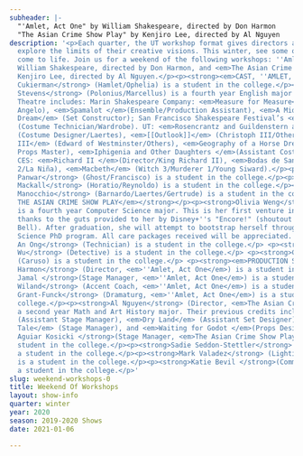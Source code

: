 ```yaml
---
subheader: |-
  "'Amlet, Act One" by William Shakespeare, directed by Don Harmon
  "The Asian Crime Show Play" by Kenjiro Lee, directed by Al Nguyen
description: '<p>Each quarter, the UT workshop format gives directors a chance to
  explore the limits of their creative visions. This winter, see some of those visions
  come to life. Join us for a weekend of the following workshops: ''Amlet, Act One by
  William Shakespeare, directed by Don Harmon, and <em>The Asian Crime Show Play </em>by
  Kenjiro Lee, directed by Al Nguyen.</p><p><strong><em>CAST, ''AMLET, ACT ONE</em></strong></p><p><strong>Tanya
  Cukierman</strong> (Hamlet/Ophelia) is a student in the college.</p><p><strong>Emily
  Stevens</strong> (Polonius/Marcellus) is a fourth year English major and TAPS minor.
  Theatre includes: Marin Shakespeare Company: <em>Measure for Measure</em> (Nun/Understudy
  Angelo), <em>Spamalot </em>(Ensemble/Production Assistant), <em>A Midsummer Night’s
  Dream</em> (Set Constructor); San Francisco Shakespeare Festival’s <em>Hamlet</em>
  (Costume Technician/Wardrobe). UT: <em>Rosencrantz and Guildenstern are Dead</em>
  (Costume Designer/Laertes), <em>[[Outlook]]</em> (Christoph III/Others), <em>Richard
  III</em> (Edward of Westminster/Others), <em>Geography of a Horse Dreamer</em> (Assistant
  Props Master), <em>Iphigenia and Other Daughters </em>(Assistant Costume Designer).
  CES: <em>Richard II </em>(Director/King Richard II), <em>Bodas de Sangre</em> (Minero
  2/La Niña), <em>Macbeth</em> (Witch 3/Murderer 1/Young Siward).</p><p><strong>Sarthak
  Panwar</strong> (Ghost/Francisco) is a student in the college.</p><p><strong>Henry
  Mackall</strong> (Horatio/Reynoldo) is a student in the college.</p><p><strong>Dante
  Manocchio</strong> (Barnardo/Laertes/Gertrude) is a student in the college.</p><p><strong><em>CAST,
  THE ASIAN CRIME SHOW PLAY</em></strong></p><p><strong>Olivia Weng</strong> (Victim)
  is a fourth year Computer Science major. This is her first venture into theater,
  thanks to the guts provided to her by Disney+''s "Encore!" (shoutout to Kristen
  Bell). After graduation, she will attempt to bootstrap herself through a Computer
  Science PhD program. All care packages received will be appreciated. She is an Aquarius. </p><p><strong>Chong
  An Ong</strong> (Technician) is a student in the college.</p> <p><strong>Sabrina
  Wu</strong> (Detective) is a student in the college.</p> <p><strong>Cole Meldorf</strong>
  (Caruso) is a student in the college.</p> <p><strong><em>PRODUCTION STAFF</em></strong></p><p><strong>Don
  Harmon</strong> (Director, <em>''Amlet, Act One</em>) is a student in the college.</p><p><strong>Zakir
  Jamal </strong>(Stage Manager, <em>''Amlet, Act One</em>) is a student in the college.</p><p><strong>Charlie
  Wiland</strong> (Accent Coach, <em>''Amlet, Act One</em>) is a student in the college.</p><p><strong>Ian
  Grant-Funck</strong> (Dramaturg, <em>''Amlet, Act One</em>) is a student in the
  college.</p><p><strong>Al Nguyen</strong> (Director, <em>The Asian Crime Show Play</em>) is
  a second year Math and Art History major. Their previous credits include <em>Macbeth</em>
  (Assistant Stage Manager), <em>Dry Land</em> (Assistant Set Designer), <em>The Winter''s
  Tale</em> (Stage Manager), and <em>Waiting for Godot </em>(Props Designer). </p><p><strong>Anna
  Aguiar Kosicki </strong>(Stage Manager, <em>The Asian Crime Show Play</em>) is a
  student in the college.</p><p><strong>Sadie Seddon-Stettler</strong> (Lighting Designer) is
  a student in the college.</p><p><strong>Mark Valadez</strong> (Lighting Board Operator)
  is a student in the college.</p><p><strong>Katie Bevil </strong>(Committee Liaison) is
  a student in the college.</p>'
slug: weekend-workshops-0
title: Weekend Of Workshops
layout: show-info
quarter: winter
year: 2020
season: 2019-2020 Shows
date: 2021-01-06

---
```

